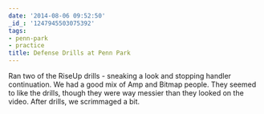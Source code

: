 ```yaml
---
date: '2014-08-06 09:52:50'
_id_: '1247945503075392'
tags:
- penn-park
- practice
title: Defense Drills at Penn Park
---
```


Ran two of the RiseUp drills - sneaking a look and stopping handler continuation. We had a good mix of Amp and Bitmap people. They seemed to like the drills, though they were way messier than they looked on the video. After drills, we scrimmaged a bit.
